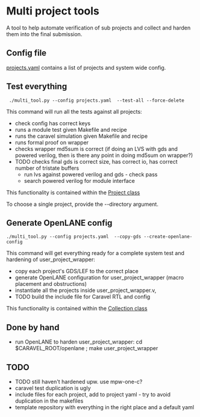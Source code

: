 # Multi project tools

A tool to help automate verification of sub projects and collect and harden them into the final submission.

## Config file

[projects.yaml](projects.yaml) contains a list of projects and system wide config.

## Test everything

     ./multi_tool.py --config projects.yaml  --test-all --force-delete

This command will run all the tests against all projects: 

* check config has correct keys
* runs a module test given Makefile and recipe
* runs the caravel simulation given Makefile and recipe
* runs formal proof on wrapper
* checks wrapper md5sum is correct (if doing an LVS with gds and powered verilog, then is there any point in doing md5sum on wrapper?)
* TODO checks final gds is correct size, has correct io, has correct number of tristate buffers
    * run lvs against powered verilog and gds - check pass
    * search powered verilog for module interface

This functionality is contained within the [Project class](project.py)

To choose a single project, provide the --directory argument.

## Generate OpenLANE config

    ./multi_tool.py --config projects.yaml  --copy-gds --create-openlane-config

This command will get everything ready for a complete system test and hardening of user_project_wrapper:

* copy each project's GDS/LEF to the correct place
* generate OpenLANE configuration for user_project_wrapper (macro placement and obstructions)
* instantiate all the projects inside user_project_wrapper.v, 
* TODO build the include file for Caravel RTL and config

This functionality is contained within the [Collection class](collect.py)

## Done by hand

* run OpenLANE to harden user_project_wrapper: cd $CARAVEL_ROOT/openlane ; make user_project_wrapper

## TODO

* TODO still haven't hardened upw. use mpw-one-c?
* caravel test duplication is ugly
* include files for each project, add to project yaml - try to avoid duplication in the makefiles
* template repository with everything in the right place and a default yaml
